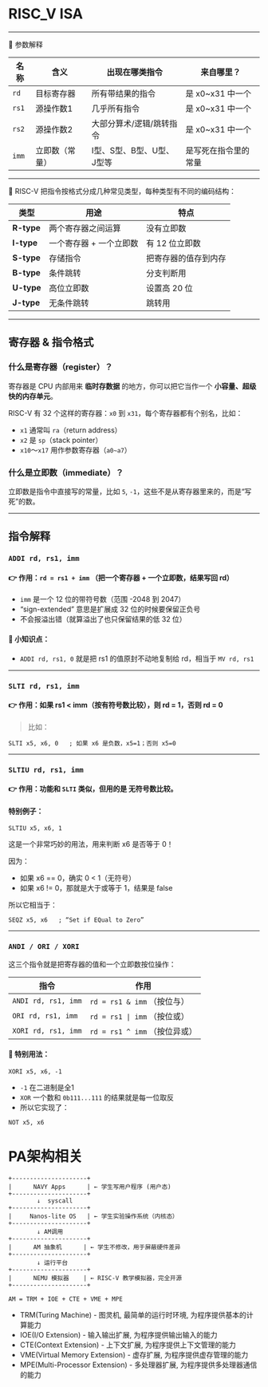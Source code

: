 
# RISC_V ISA


---
📘 参数解释

| 名称 | 含义 | 出现在哪类指令 | 来自哪里？ |
|------|------|----------------|------------|
| `rd` | 目标寄存器 | 所有带结果的指令 | 是 x0~x31 中一个 |
| `rs1` | 源操作数1 | 几乎所有指令 | 是 x0~x31 中一个 |
| `rs2` | 源操作数2 | 大部分算术/逻辑/跳转指令 | 是 x0~x31 中一个 |
| `imm` | 立即数（常量） | I型、S型、B型、U型、J型等 | 是写死在指令里的常量 |

---


📘 RISC-V 把指令按格式分成几种常见类型，每种类型有不同的编码结构：

| 类型 | 用途 | 特点 |
|------|------|------|
| **R-type** | 两个寄存器之间运算 | 没有立即数 |
| **I-type** | 一个寄存器 + 一个立即数 | 有 12 位立即数 |
| **S-type** | 存储指令 | 把寄存器的值存到内存 |
| **B-type** | 条件跳转 | 分支判断用 |
| **U-type** | 高位立即数 | 设置高 20 位 |
| **J-type** | 无条件跳转 | 跳转用 |

---


## 寄存器 & 指令格式

### 什么是寄存器（register）？
寄存器是 CPU 内部用来 **临时存数据** 的地方，你可以把它当作一个 **小容量、超级快的内存单元**。

RISC-V 有 32 个这样的寄存器：`x0` 到 `x31`，每个寄存器都有个别名，比如：
- `x1` 通常叫 `ra`（return address）
- `x2` 是 `sp`（stack pointer）
- `x10`～`x17` 用作参数寄存器（`a0~a7`）

### 什么是立即数（immediate）？
立即数是指令中直接写的常量，比如 `5`, `-1`，这些不是从寄存器里来的，而是“写死”的数。

---

## 指令解释

### `ADDI rd, rs1, imm`
#### 👉 作用：`rd = rs1 + imm` （把一个寄存器 + 一个立即数，结果写回 rd）

- `imm` 是一个 12 位的带符号数（范围 -2048 到 2047）
- “sign-extended” 意思是扩展成 32 位的时候要保留正负号
- 不会报溢出错（就算溢出了也只保留结果的低 32 位）
  
#### 📌 小知识点：
- `ADDI rd, rs1, 0` 就是把 rs1 的值原封不动地复制给 rd，相当于 `MV rd, rs1`

---

### `SLTI rd, rs1, imm`
#### 👉 作用：如果 rs1 < imm（按有符号数比较），则 rd = 1，否则 rd = 0

> 比如：
```assembly
SLTI x5, x6, 0   ; 如果 x6 是负数，x5=1；否则 x5=0
```

---

### `SLTIU rd, rs1, imm`
#### 👉 作用：功能和 `SLTI` 类似，但用的是 **无符号数比较**。

####  特别例子：
```assembly
SLTIU x5, x6, 1
```
这是一个非常巧妙的用法，用来判断 x6 是否等于 0！

因为：
- 如果 x6 == 0，确实 0 < 1（无符号）
- 如果 x6 != 0，那就是大于或等于 1，结果是 false

所以它相当于：
```assembly
SEQZ x5, x6   ; “Set if EQual to Zero”
```

---

### `ANDI / ORI / XORI`
这三个指令就是把寄存器的值和一个立即数按位操作：

| 指令 | 作用 |
|------|------|
| `ANDI rd, rs1, imm` | `rd = rs1 & imm` （按位与） |
| `ORI rd, rs1, imm`  | `rd = rs1 \| imm` （按位或） |
| `XORI rd, rs1, imm` | `rd = rs1 ^ imm` （按位异或） |

#### 📌 特别用法：
```assembly
XORI x5, x6, -1
```
- `-1` 在二进制是全1
- `XOR` 一个数和 `0b111...111` 的结果就是每一位取反
- 所以它实现了：
```assembly
NOT x5, x6
```

# PA架构相关

```
+---------------------+
|      NAVY Apps      | ← 学生写用户程序 (用户态)
+---------------------+
        ↓  syscall
+---------------------+
|     Nanos-lite OS   | ← 学生实验操作系统（内核态）
+---------------------+
        ↓ AM调用
+---------------------+
|      AM 抽象机      | ← 学生不修改，用于屏蔽硬件差异
+---------------------+
        ↓ 运行平台
+---------------------+
|      NEMU 模拟器    | ← RISC-V 教学模拟器，完全开源
+---------------------+
```

```
AM = TRM + IOE + CTE + VME + MPE
```
- TRM(Turing Machine) - 图灵机, 最简单的运行时环境, 为程序提供基本的计算能力
- IOE(I/O Extension) - 输入输出扩展, 为程序提供输出输入的能力
- CTE(Context Extension) - 上下文扩展, 为程序提供上下文管理的能力
- VME(Virtual Memory Extension) - 虚存扩展, 为程序提供虚存管理的能力
- MPE(Multi-Processor Extension) - 多处理器扩展, 为程序提供多处理器通信的能力
  
  